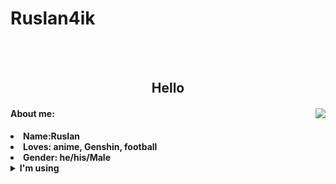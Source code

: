 # Ruslan4ik

<body>
<br>
 <br>
<!-- <img src="https://i.imgur.com/jx17oHT.gif"> -->
<div>
<h2 align="center"><b> Hello </h2>
<img src="https://64.media.tumblr.com/f44184258bf3c3712d2029e90c391a96/2bedce2ee85c7685-c2/s400x600/7cf70985fd5e73d8cf4876722b348312e5be1cde.gif" align="right">
 <h4>About me:</h4>
<li>
 <b>Name:</b>Ruslan</li>
<li>
<b>Loves:</b> anime, Genshin, football
</li>
<li>
<b>Gender:</b> he/his/Male
</li>
<details>
 <summary>I'm using</summary>
  <p align="left">
  <summary><p>Python</p></summary>
  <summary><p>Django</p></summary>
  <summary><p>Sqlalchemy</p></summary>
  <summary><p>Aiogram</p></summary>
  <summary><p>C++</p></summary>
  <summary><p>SQLite3</p></summary>
 </p>
</details>
</div>
<div>
